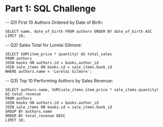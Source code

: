 # Part 1: SQL Challenge

-- Q1) First 10 Authors Ordered by Date of Birth:
```
SELECT name, date_of_birth FROM authors ORDER BY date_of_birth ASC LIMIT 10;
```

-- Q2) Sales Total for Lorelai Gilmore:
```
SELECT SUM(item_price * quantity) AS total_sales
FROM authors
JOIN books ON authors.id = books.author_id
JOIN sale_items ON books.id = sale_items.book_id
WHERE authors.name = 'Lorelai Gilmore';
```

-- Q3) Top 10 Performing Authors by Sales Revenue:
```
SELECT authors.name, SUM(sale_items.item_price * sale_items.quantity) AS total_revenue
FROM authors
JOIN books ON authors.id = books.author_id
JOIN sale_items ON books.id = sale_items.book_id
GROUP BY authors.name
ORDER BY total_revenue DESC
LIMIT 10;
```



